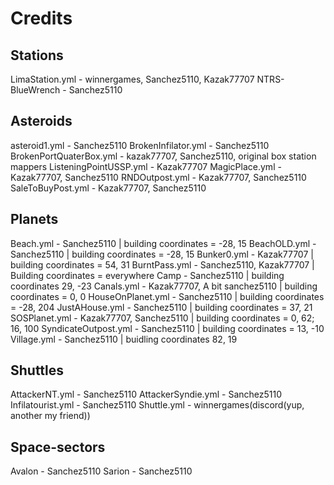 # Credits

## Stations

LimaStation.yml - winnergames, Sanchez5110, Kazak77707
NTRS-BlueWrench - Sanchez5110

## Asteroids

asteroid1.yml - Sanchez5110
BrokenInfilator.yml - Sanchez5110
BrokenPortQuaterBox.yml - kazak77707, Sanchez5110, original box station mappers
ListeningPointUSSP.yml - Kazak77707
MagicPlace.yml - Kazak77707, Sanchez5110
RNDOutpost.yml - Kazak77707, Sanchez5110
SaleToBuyPost.yml - Kazak77707, Sanchez5110

## Planets

Beach.yml - Sanchez5110 | building coordinates = -28, 15
BeachOLD.yml - Sanchez5110 | building coordinates = -28, 15
Bunker0.yml - Kazak77707 | building coordinates = 54, 31
BurntPass.yml - Sanchez5110, Kazak77707 | Building coordinates = everywhere
Camp - Sanchez5110 | building coordinates 29, -23
Canals.yml - Kazak77707, A bit sanchez5110 | building coordinates = 0, 0
HouseOnPlanet.yml - Sanchez5110 | building coordinates = -28, 204
JustAHouse.yml - Sanchez5110 | building coordinates = 37, 21
SOSPlanet.yml - Kazak77707, Sanchez5110 | building coordinates = 0, 62; 16, 100
SyndicateOutpost.yml - Sanchez5110 | building coordinates = 13, -10
Village.yml - Sanchez5110 | buidling coordinates 82, 19

## Shuttles

AttackerNT.yml - Sanchez5110
AttackerSyndie.yml - Sanchez5110
Infilatourist.yml - Sanchez5110
Shuttle.yml - winnergames(discord(yup, another my friend))

## Space-sectors

Avalon - Sanchez5110
Sarion - Sanchez5110